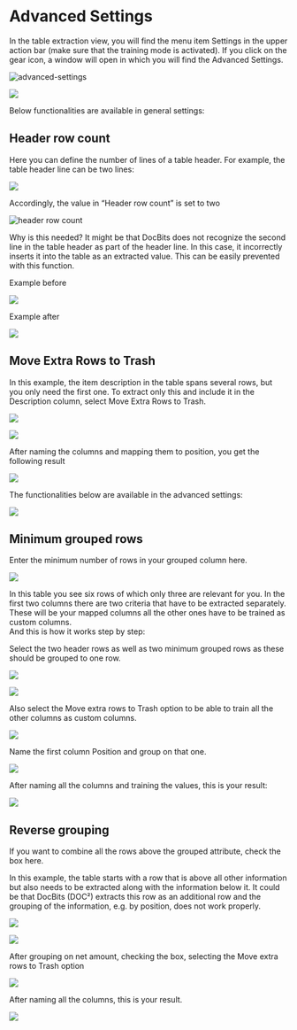 # Advanced Settings

In the table extraction view, you will find the menu item Settings in the upper action bar (make sure that the training mode is activated). If you click on the gear icon, a window will open in which you will find the Advanced Settings.

![advanced-settings](https://lh7-us.googleusercontent.com/W1cBx4IOjycKv6IZM9AX8Wggj1eEBgzBVJWgsyWkutX9dRRJuEjQtSCsPaNZuRndd9ewMVvfqSXr45C-2cO-pxXkYFdl\_9eEGVW6-UBqqZCsuhia6alJjD1ZuZawwSbjS9Yeywe1wDK5yAcIOUH5QAw)

![](https://lh7-us.googleusercontent.com/MOAM0PpIjknkZQUFZzOXPT8kWan5x05WXe6zUjmzKLjUaKSPPknR6HEVZ5oRBVEMpha3bL87k1\_B2cgt4Iv0jH3MyU6BrcmD6gz3KoGMZHVTGGburr9uHU7\_VziztQ2i5RiZr\_wAqTqVG1JunX314sk)

Below functionalities are available in general settings:

## Header row count

Here you can define the number of lines of a table header. For example, the table header line can be two lines:

![](https://lh7-us.googleusercontent.com/J\_nYZKzUSJHcpJuNp1ykf6shnfetOuiIPhyhyTfSqh\_cTsDT5obwOSIc21OsLkjF9tMBP7Q1GQ1ZQfBsEmQIrJpfX3QpdjHnLkzInsjpngeg2L7i\_TAyl9MdVmgHsDpUvoURdxfqp8FOdJxuRAMCwhk)

Accordingly, the value in “Header row count” is set to two

![header row count](https://lh7-us.googleusercontent.com/G8-QpKxnRin9PGPmkbtJ35r1EugXsD4\_Yd5QvTkdbb7sXqRVC3a9t0cIlNILJHLr--GsykgAlMJmMYbJaUoMqHEPvAT3PlPNf-syCmPz\_GVMFEMsbhcHI2DQBbT4MJXjS2Sx7M3xl4zAzcw3aa-XNms)

Why is this needed? It might be that DocBits does not recognize the second line in the table header as part of the header line. In this case, it incorrectly inserts it into the table as an extracted value. This can be easily prevented with this function.

Example before

![](https://lh7-us.googleusercontent.com/35BElgcq-zbs8wcGcguVSKHRpwQXqQG9dQmBaYa8BT4RNwJxd6g-jL5wlQgrnVLrMxtpncr8ayaasWVV3snGpBiDUWs4Zx7Tn2Dck-YFBpanlcN500yIWkVz9RJXQhoq6op0WbYcgklp\_LsmE9LXt9k)

Example after

![](https://lh7-us.googleusercontent.com/bPGn9eWPK3Mmbu\_ab2N3tVVP8ODho4MW6r6ynSKJWiPxq-IPlP\_0Q1ghfcwjN56Sp\_HA0nV-fedAfzkZoAXsj5O5ata32PCXPHJQ-dizWZ1OdpdEPS5wSPNW9jjc7TSPKQiNnCGPjLtnXQDLCbwEj3U)

## Move Extra Rows to Trash

In this example, the item description in the table spans several rows, but you only need the first one. To extract only this and include it in the Description column, select Move Extra Rows to Trash.

![](https://lh7-us.googleusercontent.com/AEFanKF7uUtS\_78nxi5zESPW8WOESa0Do\_sCQCsttC21KoFK-sB9TQgFHboJB7CMEpc\_auEbeXINU4BpEh8XuNMBHDYhuwjVX40cRyygxECs3XogrurWKNdw4s4F1kxWXLGrrF4jSqd1bba0dKPVO2E)

![](https://lh7-us.googleusercontent.com/QdYUZ0ANpuFRkvNxVZzYfEhTRVf2fk1jPmoNUZcNotdkgL6VDHV1BgBXU2xqFfjBJ7W6uvB8TRZcpKEk7Qk\_c0mIohiS4Jl9ZPRpG7HdS\_EktuCcAtJ4KjJ\_vYvYok7lv0nz2MfVMG08oDFqRSyFHy4)

After naming the columns and mapping them to position, you get the following result

![](https://lh7-us.googleusercontent.com/zto-P\_Knp1YQmCUBU6\_vCg2IEwaBiBeAao8Jvu30-89x\_Sj2BLDSTQu31vUNBlaQp73DPVy2F-UZawn8j4hxycD6bpfCf\_KXZYvrqH5w0cwGwsjatBelIh6gdenY-NpzmQ372jtthucHpMrsXNz3DcA)

The functionalities below are available in the advanced settings:

![](https://lh7-us.googleusercontent.com/JnMLehG6RHTYtaP5dQx3UMrTzIpDRmyWj3\_1o-ITkYfNboSmFQxPmHuQQ2CZ0UwW6scXLEv8wxdZIh1J1VkzoAbKalI5D\_WO-G0GssfuVjmm\_mi29j7h42HQiDN08yJiEuMKEjFOIpi6nO5GcYIpDKU)

## Minimum grouped rows

Enter the minimum number of rows in your grouped column here.

![](https://lh7-us.googleusercontent.com/11D-KFXDqc-u5GQeGvTHfxYbbhLYDX12vFHK9Xkv8YmIcBuWVbFw3CMEhzep\_zyQpr2G9bP1Q0G9mfBj6twopQ-2aRfncbBVbTibXoynkxWYsvD9EnGVO-SfRxHwuPxMqXl4lzjuDoSaYop1HLa7biU)

In this table you see six rows of which only three are relevant for you. In the first two columns there are two criteria that have to be extracted separately. These will be your mapped columns all the other ones have to be trained as custom columns.\
And this is how it works step by step:

Select the two header rows as well as two minimum grouped rows as these should be grouped to one row.

![](https://lh7-us.googleusercontent.com/p0k-n1IG3\_FHexG4iAlISSmN4Yaq9xUjRO2cLpV3w6a67DpULRnxj4x291DOXBVx2SHqKp6Zs-ZXxr8KHKzT9O6oCwgEOkvfMqwpDGZUrfFpozdR16sbaybtrMEqDOXO1TsNmuPFz6mOKX0pR8I5RO8)

![](https://lh7-us.googleusercontent.com/7tlMcXBDrGjolEnBZNJT7bo4AoqPXYdltMzwjuycwCVSEaXIimXUw0aKyXpHdfpVw9POwNFtb47OwlreB400BgyiXLl3e1LGRLTPklU\_ETRN1quuRu9j9-NC9Eyq-fR\_5BpWdru1pgj\_kTfn9aLOiRM)

Also select the Move extra rows to Trash option to be able to train all the other columns as custom columns.

![](https://lh7-us.googleusercontent.com/P9Mbga3kWRkhRFYPRQKN6IXCYTnMHpfXr7GIBqbuwz-RYyq7fMuKRxJgzU0HVdxFxkI\_5S2DA8ThYNveXlgrDYZ7JP\_jOYf9wd9ldDzg1abzMD7HE0sN8NC-wrWdoZvm5M2q\_XVWTi6epBMBtHvbFe0)

Name the first column Position and group on that one.

![](https://lh7-us.googleusercontent.com/5hy2YTNQRZ6plQZnc1HwAbAUXU7LKfNpLdlfr8sPnDXMryv0KoAGgkcqAWqjvznvBa1YwW0ecTrpStpm5AIc0qiFX1zB-I\_y\_crIx0jKS2t6QVKdAz66Wb3XMt9sRsEUHKIuk51\_AatHNCRZjOghn4A)

After naming all the columns and training the values, this is your result:

![](https://lh7-us.googleusercontent.com/xaorEjiOEeypLMAAOXvm3VAc5BVzhIujUeLdSt0SPwrEz5x\_hd8sb3Hhc7OpnUpzj6qvjWWptOsefhxjF5pIzf12RVXah1wPhlMoa3Wwx7T3s\_D7Pzw8cryaAzgh8SpN-uTxpl1FWke8v33dh2VNgJ0)

## Reverse grouping

If you want to combine all the rows above the grouped attribute, check the box here.

In this example, the table starts with a row that is above all other information but also needs to be extracted along with the information below it. It could be that DocBits (DOC²) extracts this row as an additional row and the grouping of the information, e.g. by position, does not work properly.

![](https://lh7-us.googleusercontent.com/iH7rDa637FWtr8wWtXpdqSh68xsaOFrb\_vIWf-ZOpAjExmFPHVRaDGGipdwNy30gpLmEWT0UujjqlbcSlHU7ldQ5zhAy15pMxuqbDpS2xFSuL35EjbaXfFQTOSSO3QE\_I37kvdL3i5k-N7F\_9tedMss)

![](https://lh7-us.googleusercontent.com/xGHtg5jLUIzvQHuJ3bRovFzkicMO2NL5jESXeTtZueRX-BkP3AvYSsnywrc\_80aMwqchwo8WggqI\_6sNFk6aLE7TAeEJwNikKI6QC2k51e9iK9bxyT9nh9eRgeK\_YgWUeqUgp6p8UadEAnQRhKYFpOQ)

After grouping on net amount, checking the box, selecting the Move extra rows to Trash option

![](https://lh7-us.googleusercontent.com/FJNKYXmELlMFi-Zh\_0Pjgc0pcKI2-\_UbDhF7b4D5p7GA4f9r-FqjruzkJw3nfJH4NA0G\_BC2xQpJEzl26GbOlPt9fPyOkGowtGWgRWt5GJ62Vj-Qd04rDP0kzDFiJnRlpWF13d9YQ1e-FurQI-gHJx4)

After naming all the columns, this is your result.

![](https://lh7-us.googleusercontent.com/e8x8gIUV10Y\_FmPeW\_X-UZw6uJ8P7alQTDy\_m5OGGLZ8Ev7Ip-C-6fqtTixiSU0ZnLMIc4VR\_f0xJV6beDnl7bFBIh4U2dME8KHB3qokj\_\_SrQGp-3BXeOsN63SabFNd5miRCtK-jlf49nzcbbe8UJw)


